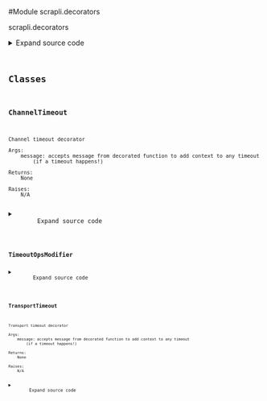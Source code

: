 <link rel="preload stylesheet" as="style" href="https://cdnjs.cloudflare.com/ajax/libs/10up-sanitize.css/11.0.1/sanitize.min.css" integrity="sha256-PK9q560IAAa6WVRRh76LtCaI8pjTJ2z11v0miyNNjrs=" crossorigin>
<link rel="preload stylesheet" as="style" href="https://cdnjs.cloudflare.com/ajax/libs/10up-sanitize.css/11.0.1/typography.min.css" integrity="sha256-7l/o7C8jubJiy74VsKTidCy1yBkRtiUGbVkYBylBqUg=" crossorigin>
<link rel="stylesheet preload" as="style" href="https://cdnjs.cloudflare.com/ajax/libs/highlight.js/10.1.1/styles/github.min.css" crossorigin>
<script defer src="https://cdnjs.cloudflare.com/ajax/libs/highlight.js/10.1.1/highlight.min.js" integrity="sha256-Uv3H6lx7dJmRfRvH8TH6kJD1TSK1aFcwgx+mdg3epi8=" crossorigin></script>
<script>window.addEventListener('DOMContentLoaded', () => hljs.initHighlighting())</script>















#Module scrapli.decorators

scrapli.decorators

<details class="source">
    <summary>
        <span>Expand source code</span>
    </summary>
    <pre>
        <code class="python">
"""scrapli.decorators"""
import asyncio
import signal
import sys
import threading
from concurrent.futures import ThreadPoolExecutor, wait
from functools import update_wrapper
from logging import LoggerAdapter
from typing import TYPE_CHECKING, Any, Callable

from scrapli.exceptions import ScrapliTimeout

if TYPE_CHECKING:
    from scrapli.channel import Channel  # pragma:  no cover
    from scrapli.driver import AsyncGenericDriver, GenericDriver  # pragma:  no cover
    from scrapli.transport.base.base_transport import BaseTransport  # pragma:  no cover

_IS_WINDOWS = sys.platform.startswith("win")


class TransportTimeout:
    def __init__(self, message: str = "") -> None:
        """
        Transport timeout decorator

        Args:
            message: accepts message from decorated function to add context to any timeout
                (if a timeout happens!)

        Returns:
            None

        Raises:
            N/A

        """
        self.message = message
        self.transport_instance: "BaseTransport"
        self.transport_timeout_transport = 0.0

    def __call__(self, wrapped_func: Callable[..., Any]) -> Callable[..., Any]:
        """
        Decorate an "operation" to modify the timeout_ops value for duration of that operation

        This decorator wraps send command/config ops and is used to allow users to set a
        `timeout_ops` value for the duration of a single method call -- this makes it so users don't
        need to manually set/reset the value

        Args:
            wrapped_func: function being decorated

        Returns:
            decorate: decorated func

        Raises:
            N/A

        """

        if asyncio.iscoroutinefunction(wrapped_func):

            async def decorate(*args: Any, **kwargs: Any) -> Any:
                self.transport_instance = args[0]
                self.transport_timeout_transport = self._get_timeout_transport()

                if not self.transport_timeout_transport:
                    return await wrapped_func(*args, **kwargs)

                try:
                    return await asyncio.wait_for(
                        wrapped_func(*args, **kwargs), timeout=self.transport_timeout_transport
                    )
                except asyncio.TimeoutError:
                    self._handle_timeout()

        else:
            # ignoring type error:
            # "All conditional function variants must have identical signatures"
            # one is sync one is async so never going to be identical here!
            def decorate(*args: Any, **kwargs: Any) -> Any:  # type: ignore
                self.transport_instance = args[0]
                self.transport_timeout_transport = self._get_timeout_transport()

                if not self.transport_timeout_transport:
                    return wrapped_func(*args, **kwargs)

                transport_instance_class_name = self.transport_instance.__class__.__name__

                if (
                    transport_instance_class_name in ("SystemTransport", "TelnetTransport")
                    or _IS_WINDOWS
                    or threading.current_thread() is not threading.main_thread()
                ):
                    return self._multiprocessing_timeout(
                        wrapped_func=wrapped_func,
                        args=args,
                        kwargs=kwargs,
                    )

                old = signal.signal(signal.SIGALRM, self._signal_raise_exception)
                signal.setitimer(signal.ITIMER_REAL, self.transport_timeout_transport)
                try:
                    return wrapped_func(*args, **kwargs)
                finally:
                    if self.transport_timeout_transport:
                        signal.setitimer(signal.ITIMER_REAL, 0)
                        signal.signal(signal.SIGALRM, old)

        # ensures that the wrapped function is updated w/ the original functions docs/etc. --
        # necessary for introspection for the auto gen docs to work!
        update_wrapper(wrapper=decorate, wrapped=wrapped_func)
        return decorate

    def _get_timeout_transport(self) -> float:
        """
        Fetch and return timeout transport from the transport object

        Args:
            N/A

        Returns:
            float: transport timeout value

        Raises:
            N/A

        """
        transport_args = self.transport_instance._base_transport_args  # pylint: disable=W0212
        return transport_args.timeout_transport

    def _handle_timeout(self) -> None:
        """
        Timeout handler method to close connections and raise ScrapliTimeout

        Args:
            N/A

        Returns:
            None

        Raises:
            ScrapliTimeout: always, if we hit this method we have already timed out!

        """
        self.transport_instance.logger.critical("transport operation timed out, closing transport")
        self.transport_instance.close()
        raise ScrapliTimeout(self.message)

    def _multiprocessing_timeout(
        self, wrapped_func: Callable[..., Any], args: Any, kwargs: Any
    ) -> Any:
        """
        Multiprocessing method for timeouts; works in threads and on windows

        Args:
            wrapped_func: function being decorated
            args: function being decorated args
            kwargs: function being decorated kwargs

        Returns:
            Any: result of decorated function

        Raises:
            N/A

        """
        pool = ThreadPoolExecutor(max_workers=1)
        future = pool.submit(wrapped_func, *args, **kwargs)
        wait([future], timeout=self.transport_timeout_transport)
        if not future.done():
            self._handle_timeout()
        return future.result()

    def _signal_raise_exception(self, signum: Any, frame: Any) -> None:
        """
        Signal method exception handler

        Args:
            signum: singum from the singal handler, unused here
            frame: frame from the signal handler, unused here

        Returns:
            None

        Raises:
            N/A

        """
        _, _ = signum, frame
        self._handle_timeout()


class ChannelTimeout:
    def __init__(self, message: str = "") -> None:
        """
        Channel timeout decorator

        Args:
            message: accepts message from decorated function to add context to any timeout
                (if a timeout happens!)

        Returns:
            None

        Raises:
            N/A

        """
        self.message = message
        self.channel_timeout_ops = 0.0
        self.channel_logger: LoggerAdapter
        self.transport_instance: "BaseTransport"

    def __call__(self, wrapped_func: Callable[..., Any]) -> Callable[..., Any]:
        """
        Decorate an "operation" to modify the timeout_ops value for duration of that operation

        This decorator wraps send command/config ops and is used to allow users to set a
        `timeout_ops` value for the duration of a single method call -- this makes it so users don't
        need to manually set/reset the value

        Args:
            wrapped_func: function being decorated

        Returns:
            decorate: decorated func

        Raises:
            N/A

        """
        if asyncio.iscoroutinefunction(wrapped_func):

            async def decorate(*args: Any, **kwargs: Any) -> Any:
                channel_instance: "Channel" = args[0]
                self.channel_logger = channel_instance.logger
                self.channel_timeout_ops = (
                    channel_instance._base_channel_args.timeout_ops  # pylint: disable=W0212
                )

                if not self.channel_timeout_ops:
                    return await wrapped_func(*args, **kwargs)

                self.transport_instance = channel_instance.transport

                try:
                    return await asyncio.wait_for(
                        wrapped_func(*args, **kwargs), timeout=self.channel_timeout_ops
                    )
                except asyncio.TimeoutError:
                    self._handle_timeout()

        else:
            # ignoring type error:
            # "All conditional function variants must have identical signatures"
            # one is sync one is async so never going to be identical here!
            def decorate(*args: Any, **kwargs: Any) -> Any:  # type: ignore
                channel_instance: "Channel" = args[0]
                self.channel_logger = channel_instance.logger
                self.channel_timeout_ops = (
                    channel_instance._base_channel_args.timeout_ops  # pylint: disable=W0212
                )

                if not self.channel_timeout_ops:
                    return wrapped_func(*args, **kwargs)

                self.transport_instance = channel_instance.transport
                transport_instance_class_name = self.transport_instance.__class__.__name__

                if (
                    transport_instance_class_name in ("SystemTransport", "TelnetTransport")
                    or _IS_WINDOWS
                    or threading.current_thread() is not threading.main_thread()
                ):
                    return self._multiprocessing_timeout(
                        wrapped_func=wrapped_func,
                        args=args,
                        kwargs=kwargs,
                    )

                old = signal.signal(signal.SIGALRM, self._signal_raise_exception)
                signal.setitimer(signal.ITIMER_REAL, self.channel_timeout_ops)
                try:
                    return wrapped_func(*args, **kwargs)
                finally:
                    if self.channel_timeout_ops:
                        signal.setitimer(signal.ITIMER_REAL, 0)
                        signal.signal(signal.SIGALRM, old)

        # ensures that the wrapped function is updated w/ the original functions docs/etc. --
        # necessary for introspection for the auto gen docs to work!
        update_wrapper(wrapper=decorate, wrapped=wrapped_func)
        return decorate

    def _handle_timeout(self) -> None:
        """
        Timeout handler method to close connections and raise ScrapliTimeout

        Args:
            N/A

        Returns:
            None

        Raises:
            ScrapliTimeout: always, if we hit this method we have already timed out!

        """
        self.channel_logger.critical("channel operation timed out, closing transport")
        self.transport_instance.close()
        raise ScrapliTimeout(self.message)

    def _multiprocessing_timeout(
        self, wrapped_func: Callable[..., Any], args: Any, kwargs: Any
    ) -> Any:
        """
        Multiprocessing method for timeouts; works in threads and on windows

        Args:
            wrapped_func: function being decorated
            args: function being decorated args
            kwargs: function being decorated kwargs

        Returns:
            Any: result of decorated function

        Raises:
            N/A

        """
        pool = ThreadPoolExecutor(max_workers=1)
        future = pool.submit(wrapped_func, *args, **kwargs)
        wait([future], timeout=self.channel_timeout_ops)
        if not future.done():
            self._handle_timeout()
        return future.result()

    def _signal_raise_exception(self, signum: Any, frame: Any) -> None:
        """
        Signal method exception handler

        Args:
            signum: singum from the singal handler, unused here
            frame: frame from the signal handler, unused here

        Returns:
            None

        Raises:
            N/A

        """
        _, _ = signum, frame
        self._handle_timeout()


class TimeoutOpsModifier:
    def __call__(self, wrapped_func: Callable[..., Any]) -> Callable[..., Any]:
        """
        Decorate an "operation" to modify the timeout_ops value for duration of that operation

        This decorator wraps send command/config ops and is used to allow users to set a
        `timeout_ops` value for the duration of a single method call -- this makes it so users don't
        need to manually set/reset the value

        Args:
            wrapped_func: function being decorated

        Returns:
            decorate: decorated func

        Raises:
            N/A

        """
        if asyncio.iscoroutinefunction(wrapped_func):

            async def decorate(*args: Any, **kwargs: Any) -> Any:
                driver_instance: "AsyncGenericDriver" = args[0]
                driver_logger = driver_instance.logger

                timeout_ops_kwarg = kwargs.get("timeout_ops", None)

                if timeout_ops_kwarg is None or timeout_ops_kwarg == driver_instance.timeout_ops:
                    result = await wrapped_func(*args, **kwargs)
                else:
                    driver_logger.info(
                        "modifying driver timeout for current operation, temporary timeout_ops "
                        f"value: '{timeout_ops_kwarg}'"
                    )
                    base_timeout_ops = driver_instance.timeout_ops
                    driver_instance.timeout_ops = kwargs["timeout_ops"]
                    result = await wrapped_func(*args, **kwargs)
                    driver_instance.timeout_ops = base_timeout_ops
                return result

        else:
            # ignoring type error:
            # "All conditional function variants must have identical signatures"
            # one is sync one is async so never going to be identical here!
            def decorate(*args: Any, **kwargs: Any) -> Any:  # type: ignore
                driver_instance: "GenericDriver" = args[0]
                driver_logger = driver_instance.logger

                timeout_ops_kwarg = kwargs.get("timeout_ops", None)

                if timeout_ops_kwarg is None or timeout_ops_kwarg == driver_instance.timeout_ops:
                    result = wrapped_func(*args, **kwargs)
                else:
                    driver_logger.info(
                        "modifying driver timeout for current operation, temporary timeout_ops "
                        f"value: '{timeout_ops_kwarg}'"
                    )
                    base_timeout_ops = driver_instance.timeout_ops
                    driver_instance.timeout_ops = kwargs["timeout_ops"]
                    result = wrapped_func(*args, **kwargs)
                    driver_instance.timeout_ops = base_timeout_ops
                return result

        # ensures that the wrapped function is updated w/ the original functions docs/etc. --
        # necessary for introspection for the auto gen docs to work!
        update_wrapper(wrapper=decorate, wrapped=wrapped_func)
        return decorate
        </code>
    </pre>
</details>



## Classes

### ChannelTimeout


```text
Channel timeout decorator

Args:
    message: accepts message from decorated function to add context to any timeout
        (if a timeout happens!)

Returns:
    None

Raises:
    N/A
```

<details class="source">
    <summary>
        <span>Expand source code</span>
    </summary>
    <pre>
        <code class="python">
class ChannelTimeout:
    def __init__(self, message: str = "") -> None:
        """
        Channel timeout decorator

        Args:
            message: accepts message from decorated function to add context to any timeout
                (if a timeout happens!)

        Returns:
            None

        Raises:
            N/A

        """
        self.message = message
        self.channel_timeout_ops = 0.0
        self.channel_logger: LoggerAdapter
        self.transport_instance: "BaseTransport"

    def __call__(self, wrapped_func: Callable[..., Any]) -> Callable[..., Any]:
        """
        Decorate an "operation" to modify the timeout_ops value for duration of that operation

        This decorator wraps send command/config ops and is used to allow users to set a
        `timeout_ops` value for the duration of a single method call -- this makes it so users don't
        need to manually set/reset the value

        Args:
            wrapped_func: function being decorated

        Returns:
            decorate: decorated func

        Raises:
            N/A

        """
        if asyncio.iscoroutinefunction(wrapped_func):

            async def decorate(*args: Any, **kwargs: Any) -> Any:
                channel_instance: "Channel" = args[0]
                self.channel_logger = channel_instance.logger
                self.channel_timeout_ops = (
                    channel_instance._base_channel_args.timeout_ops  # pylint: disable=W0212
                )

                if not self.channel_timeout_ops:
                    return await wrapped_func(*args, **kwargs)

                self.transport_instance = channel_instance.transport

                try:
                    return await asyncio.wait_for(
                        wrapped_func(*args, **kwargs), timeout=self.channel_timeout_ops
                    )
                except asyncio.TimeoutError:
                    self._handle_timeout()

        else:
            # ignoring type error:
            # "All conditional function variants must have identical signatures"
            # one is sync one is async so never going to be identical here!
            def decorate(*args: Any, **kwargs: Any) -> Any:  # type: ignore
                channel_instance: "Channel" = args[0]
                self.channel_logger = channel_instance.logger
                self.channel_timeout_ops = (
                    channel_instance._base_channel_args.timeout_ops  # pylint: disable=W0212
                )

                if not self.channel_timeout_ops:
                    return wrapped_func(*args, **kwargs)

                self.transport_instance = channel_instance.transport
                transport_instance_class_name = self.transport_instance.__class__.__name__

                if (
                    transport_instance_class_name in ("SystemTransport", "TelnetTransport")
                    or _IS_WINDOWS
                    or threading.current_thread() is not threading.main_thread()
                ):
                    return self._multiprocessing_timeout(
                        wrapped_func=wrapped_func,
                        args=args,
                        kwargs=kwargs,
                    )

                old = signal.signal(signal.SIGALRM, self._signal_raise_exception)
                signal.setitimer(signal.ITIMER_REAL, self.channel_timeout_ops)
                try:
                    return wrapped_func(*args, **kwargs)
                finally:
                    if self.channel_timeout_ops:
                        signal.setitimer(signal.ITIMER_REAL, 0)
                        signal.signal(signal.SIGALRM, old)

        # ensures that the wrapped function is updated w/ the original functions docs/etc. --
        # necessary for introspection for the auto gen docs to work!
        update_wrapper(wrapper=decorate, wrapped=wrapped_func)
        return decorate

    def _handle_timeout(self) -> None:
        """
        Timeout handler method to close connections and raise ScrapliTimeout

        Args:
            N/A

        Returns:
            None

        Raises:
            ScrapliTimeout: always, if we hit this method we have already timed out!

        """
        self.channel_logger.critical("channel operation timed out, closing transport")
        self.transport_instance.close()
        raise ScrapliTimeout(self.message)

    def _multiprocessing_timeout(
        self, wrapped_func: Callable[..., Any], args: Any, kwargs: Any
    ) -> Any:
        """
        Multiprocessing method for timeouts; works in threads and on windows

        Args:
            wrapped_func: function being decorated
            args: function being decorated args
            kwargs: function being decorated kwargs

        Returns:
            Any: result of decorated function

        Raises:
            N/A

        """
        pool = ThreadPoolExecutor(max_workers=1)
        future = pool.submit(wrapped_func, *args, **kwargs)
        wait([future], timeout=self.channel_timeout_ops)
        if not future.done():
            self._handle_timeout()
        return future.result()

    def _signal_raise_exception(self, signum: Any, frame: Any) -> None:
        """
        Signal method exception handler

        Args:
            signum: singum from the singal handler, unused here
            frame: frame from the signal handler, unused here

        Returns:
            None

        Raises:
            N/A

        """
        _, _ = signum, frame
        self._handle_timeout()
        </code>
    </pre>
</details>





### TimeoutOpsModifier



<details class="source">
    <summary>
        <span>Expand source code</span>
    </summary>
    <pre>
        <code class="python">
class TimeoutOpsModifier:
    def __call__(self, wrapped_func: Callable[..., Any]) -> Callable[..., Any]:
        """
        Decorate an "operation" to modify the timeout_ops value for duration of that operation

        This decorator wraps send command/config ops and is used to allow users to set a
        `timeout_ops` value for the duration of a single method call -- this makes it so users don't
        need to manually set/reset the value

        Args:
            wrapped_func: function being decorated

        Returns:
            decorate: decorated func

        Raises:
            N/A

        """
        if asyncio.iscoroutinefunction(wrapped_func):

            async def decorate(*args: Any, **kwargs: Any) -> Any:
                driver_instance: "AsyncGenericDriver" = args[0]
                driver_logger = driver_instance.logger

                timeout_ops_kwarg = kwargs.get("timeout_ops", None)

                if timeout_ops_kwarg is None or timeout_ops_kwarg == driver_instance.timeout_ops:
                    result = await wrapped_func(*args, **kwargs)
                else:
                    driver_logger.info(
                        "modifying driver timeout for current operation, temporary timeout_ops "
                        f"value: '{timeout_ops_kwarg}'"
                    )
                    base_timeout_ops = driver_instance.timeout_ops
                    driver_instance.timeout_ops = kwargs["timeout_ops"]
                    result = await wrapped_func(*args, **kwargs)
                    driver_instance.timeout_ops = base_timeout_ops
                return result

        else:
            # ignoring type error:
            # "All conditional function variants must have identical signatures"
            # one is sync one is async so never going to be identical here!
            def decorate(*args: Any, **kwargs: Any) -> Any:  # type: ignore
                driver_instance: "GenericDriver" = args[0]
                driver_logger = driver_instance.logger

                timeout_ops_kwarg = kwargs.get("timeout_ops", None)

                if timeout_ops_kwarg is None or timeout_ops_kwarg == driver_instance.timeout_ops:
                    result = wrapped_func(*args, **kwargs)
                else:
                    driver_logger.info(
                        "modifying driver timeout for current operation, temporary timeout_ops "
                        f"value: '{timeout_ops_kwarg}'"
                    )
                    base_timeout_ops = driver_instance.timeout_ops
                    driver_instance.timeout_ops = kwargs["timeout_ops"]
                    result = wrapped_func(*args, **kwargs)
                    driver_instance.timeout_ops = base_timeout_ops
                return result

        # ensures that the wrapped function is updated w/ the original functions docs/etc. --
        # necessary for introspection for the auto gen docs to work!
        update_wrapper(wrapper=decorate, wrapped=wrapped_func)
        return decorate
        </code>
    </pre>
</details>





### TransportTimeout


```text
Transport timeout decorator

Args:
    message: accepts message from decorated function to add context to any timeout
        (if a timeout happens!)

Returns:
    None

Raises:
    N/A
```

<details class="source">
    <summary>
        <span>Expand source code</span>
    </summary>
    <pre>
        <code class="python">
class TransportTimeout:
    def __init__(self, message: str = "") -> None:
        """
        Transport timeout decorator

        Args:
            message: accepts message from decorated function to add context to any timeout
                (if a timeout happens!)

        Returns:
            None

        Raises:
            N/A

        """
        self.message = message
        self.transport_instance: "BaseTransport"
        self.transport_timeout_transport = 0.0

    def __call__(self, wrapped_func: Callable[..., Any]) -> Callable[..., Any]:
        """
        Decorate an "operation" to modify the timeout_ops value for duration of that operation

        This decorator wraps send command/config ops and is used to allow users to set a
        `timeout_ops` value for the duration of a single method call -- this makes it so users don't
        need to manually set/reset the value

        Args:
            wrapped_func: function being decorated

        Returns:
            decorate: decorated func

        Raises:
            N/A

        """

        if asyncio.iscoroutinefunction(wrapped_func):

            async def decorate(*args: Any, **kwargs: Any) -> Any:
                self.transport_instance = args[0]
                self.transport_timeout_transport = self._get_timeout_transport()

                if not self.transport_timeout_transport:
                    return await wrapped_func(*args, **kwargs)

                try:
                    return await asyncio.wait_for(
                        wrapped_func(*args, **kwargs), timeout=self.transport_timeout_transport
                    )
                except asyncio.TimeoutError:
                    self._handle_timeout()

        else:
            # ignoring type error:
            # "All conditional function variants must have identical signatures"
            # one is sync one is async so never going to be identical here!
            def decorate(*args: Any, **kwargs: Any) -> Any:  # type: ignore
                self.transport_instance = args[0]
                self.transport_timeout_transport = self._get_timeout_transport()

                if not self.transport_timeout_transport:
                    return wrapped_func(*args, **kwargs)

                transport_instance_class_name = self.transport_instance.__class__.__name__

                if (
                    transport_instance_class_name in ("SystemTransport", "TelnetTransport")
                    or _IS_WINDOWS
                    or threading.current_thread() is not threading.main_thread()
                ):
                    return self._multiprocessing_timeout(
                        wrapped_func=wrapped_func,
                        args=args,
                        kwargs=kwargs,
                    )

                old = signal.signal(signal.SIGALRM, self._signal_raise_exception)
                signal.setitimer(signal.ITIMER_REAL, self.transport_timeout_transport)
                try:
                    return wrapped_func(*args, **kwargs)
                finally:
                    if self.transport_timeout_transport:
                        signal.setitimer(signal.ITIMER_REAL, 0)
                        signal.signal(signal.SIGALRM, old)

        # ensures that the wrapped function is updated w/ the original functions docs/etc. --
        # necessary for introspection for the auto gen docs to work!
        update_wrapper(wrapper=decorate, wrapped=wrapped_func)
        return decorate

    def _get_timeout_transport(self) -> float:
        """
        Fetch and return timeout transport from the transport object

        Args:
            N/A

        Returns:
            float: transport timeout value

        Raises:
            N/A

        """
        transport_args = self.transport_instance._base_transport_args  # pylint: disable=W0212
        return transport_args.timeout_transport

    def _handle_timeout(self) -> None:
        """
        Timeout handler method to close connections and raise ScrapliTimeout

        Args:
            N/A

        Returns:
            None

        Raises:
            ScrapliTimeout: always, if we hit this method we have already timed out!

        """
        self.transport_instance.logger.critical("transport operation timed out, closing transport")
        self.transport_instance.close()
        raise ScrapliTimeout(self.message)

    def _multiprocessing_timeout(
        self, wrapped_func: Callable[..., Any], args: Any, kwargs: Any
    ) -> Any:
        """
        Multiprocessing method for timeouts; works in threads and on windows

        Args:
            wrapped_func: function being decorated
            args: function being decorated args
            kwargs: function being decorated kwargs

        Returns:
            Any: result of decorated function

        Raises:
            N/A

        """
        pool = ThreadPoolExecutor(max_workers=1)
        future = pool.submit(wrapped_func, *args, **kwargs)
        wait([future], timeout=self.transport_timeout_transport)
        if not future.done():
            self._handle_timeout()
        return future.result()

    def _signal_raise_exception(self, signum: Any, frame: Any) -> None:
        """
        Signal method exception handler

        Args:
            signum: singum from the singal handler, unused here
            frame: frame from the signal handler, unused here

        Returns:
            None

        Raises:
            N/A

        """
        _, _ = signum, frame
        self._handle_timeout()
        </code>
    </pre>
</details>